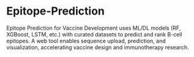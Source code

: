 # Epitope-Prediction
Epitope Prediction for Vaccine Development uses ML/DL models (RF, XGBoost, LSTM, etc.) with curated datasets to predict and rank B-cell epitopes. A web tool enables sequence upload, prediction, and visualization, accelerating vaccine design and immunotherapy research.
